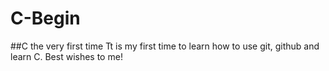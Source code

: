 # C-Begin
##C the very first time
Tt is my first time to learn how to use git, github and learn C.  Best wishes to me!
